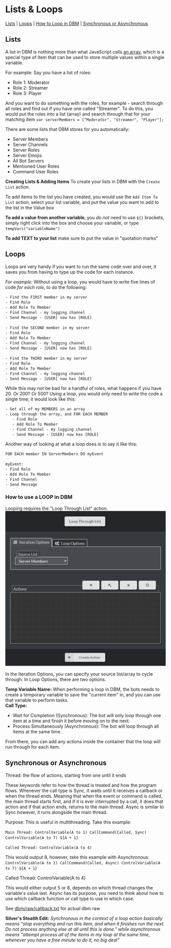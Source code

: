 # Lists & Loops
[Lists](#lists) | [Loops](#loops) | [How to Loop in DBM](#how-to-use-a-loop-in-dbm) | [Synchronous or Asynchronous](#synchronous-or-asynchronous)

## Lists
A list in DBM is nothing more than what JavaScript calls [an array](https://www.w3schools.com/js/js_arrays.asp), which is a special type of item that can be used to store multiple values within a single variable.

For example: Say you have a list of roles:

- Role 1: Moderator
- Role 2: Streamer
- Role 3: Player

And you want to do something with the roles, for example - search through all roles and find out if you have one called "Streamer". To do this,  you would put the roles into a list (array) and search through that for your matching item
`var serverMembers = ["Moderator", "Streamer", "Player"];`

There are some lists that DBM stores for you automatically:

- Server Members
- Server Channels
- Server Roles
- Server Emojis
- All Bot Servers
- Mentioned User Roles
- Command User Roles

**Creating Lists & Adding Items**
To create your lists in DBM with the `Create List` action.

To add items to the list you have created, you would use the `Add Item To List` action, select your list variable, and put the value you want to add to the list in the Value box

**To add a value from another variable**, you *do not* need to use `${}` brackets, simply right click into the box and choose your variable, or type `tempVars("variableName")`

**To add TEXT to your list** make sure to put the value in "quotation marks"

## Loops
Loops are very handy if you want to run the same code over and over, it saves you from having to type up the code for each instance.

*For example:* Without using a loop, you would have to write five lines of code *for each role*, to do the following:
```
- Find the FIRST member in my server
- Find Role
- Add Role To Member
- Find Channel - my logging channel
- Send Message - [USER] now has [ROLE]

- Find the SECOND member in my server
- Find Role
- Add Role To Member
- Find Channel - my logging channel
- Send Message - [USER] now has [ROLE]

- Find the THIRD member in my server
- Find Role
- Add Role To Member
- Find Channel - my logging channel
- Send Message - [USER] now has [ROLE]
```
While this may not be bad for a handful of roles, what happens if you have 20. Or 200? Or 500? Using a loop, you would only need to write the code a single time; it would look like this:
```
- Get all of my MEMBERS in an array
- Loop through the array, and FOR EACH MEMBER
   - Find Role
   - Add Role To Member
   - Find Channel - my logging channel
   - Send Message - [USER] now has [ROLE]
```
Another way of looking at what a loop does is to say it like this:
```
FOR EACH member IN ServerMembers DO myEvent

myEvent:
- Find Role
- Add Role To Member
- Find Channel
- Send Message
```

### How to use a LOOP in DBM
Looping requires the "Loop Through List" action.
![](https://raw.githubusercontent.com/Silversunset01/dbm/master/screenshots/loops.PNG)

In the Iteration Options, you can specify your source list/array to cycle through.
In Loop Options, there are two options.

**Temp Variable Name:** When performing a loop in DBM, the bots needs to create a temporary variable to save the "current item" in, and you can use that variable to perform tasks.  
**Call Type:** 
- Wait for Completion (Synchronous): The bot will only loop through one item at a time and finish it before moving on to the next.
- Process Simultaneously (Asynchronous): The bot will loop through all items at the same time.  

From there, you can add any actions inside the container that the loop will run through for each item.

## Synchronous or Asynchronous
Thread: the flow of actions, starting from one until it ends  

These keywords refer to how the thread is treated and how the program flows. Whenever the call type is Sync, it waits until it receives a callback or when the thread ends. Meaning that when the event or command is called, the main thread starts first, and if it is ever interrupted by a call, it does that action and if that action ends, returns to the main thread. Async is similar to Sync however, it runs alongside the main thread.  

Purpose: This is useful in multithreading. Take this example:

`Main Thread:
ControlVariable(A to 1)
CallCommand(Called, Sync)
ControlVariable(A to 7)
${A + 1}`

`Called Thread:
ControlVariable(A to 4)`

This would output 8, however, take this example with Asynchronous:
`ControlVariable(A to 1)
CallCommand(Called, Async)
ControlVariable(A to 7)
${A + 1}`

Called Thread:
ControlVariable(A to 4)

This would either output 5 or 8, depends on which thread changes the variable's value last.
Async has its purpose, you need to think about how to use which callback function or call type to use in which case.

See [dbm/raw/callback.txt](https://github.com/ArztVielfrass/dbm/blob/master/raws/callback.txt) for actual dbm raw

**Silver's Stealth Edit:** _Synchronous in the context of a loop action basically means "stop everything and run this item, and when it finishes run the next. Do not process anything else at all until this is done." while asynchronous means "attempt process all of the items in my loop at the same time, whenever you have a free minute to do it, no big deal"_